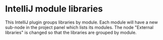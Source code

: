# IntelliJ module libraries

This IntelliJ plugin groups libraries by module.
Each module will have a new sub-node in the project panel which lists its modules.
The node "External libraries" is changed so that the libraries are grouped by module.